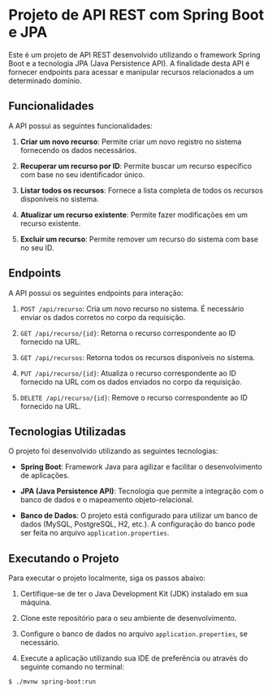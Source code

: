# Projeto de API REST com Spring Boot e JPA

Este é um projeto de API REST desenvolvido utilizando o framework Spring Boot e a tecnologia JPA (Java Persistence API). A finalidade desta API é fornecer endpoints para acessar e manipular recursos relacionados a um determinado domínio.

## Funcionalidades

A API possui as seguintes funcionalidades:

1. **Criar um novo recurso**: Permite criar um novo registro no sistema fornecendo os dados necessários.

2. **Recuperar um recurso por ID**: Permite buscar um recurso específico com base no seu identificador único.

3. **Listar todos os recursos**: Fornece a lista completa de todos os recursos disponíveis no sistema.

4. **Atualizar um recurso existente**: Permite fazer modificações em um recurso existente.

5. **Excluir um recurso**: Permite remover um recurso do sistema com base no seu ID.

## Endpoints

A API possui os seguintes endpoints para interação:

1. `POST /api/recurso`: Cria um novo recurso no sistema. É necessário enviar os dados corretos no corpo da requisição.

2. `GET /api/recurso/{id}`: Retorna o recurso correspondente ao ID fornecido na URL.

3. `GET /api/recursos`: Retorna todos os recursos disponíveis no sistema.

4. `PUT /api/recurso/{id}`: Atualiza o recurso correspondente ao ID fornecido na URL com os dados enviados no corpo da requisição.

5. `DELETE /api/recurso/{id}`: Remove o recurso correspondente ao ID fornecido na URL.

## Tecnologias Utilizadas

O projeto foi desenvolvido utilizando as seguintes tecnologias:

- **Spring Boot**: Framework Java para agilizar e facilitar o desenvolvimento de aplicações.

- **JPA (Java Persistence API)**: Tecnologia que permite a integração com o banco de dados e o mapeamento objeto-relacional.

- **Banco de Dados**: O projeto está configurado para utilizar um banco de dados (MySQL, PostgreSQL, H2, etc.). A configuração do banco pode ser feita no arquivo `application.properties`.

## Executando o Projeto

Para executar o projeto localmente, siga os passos abaixo:

1. Certifique-se de ter o Java Development Kit (JDK) instalado em sua máquina.

2. Clone este repositório para o seu ambiente de desenvolvimento.

3. Configure o banco de dados no arquivo `application.properties`, se necessário.

4. Execute a aplicação utilizando sua IDE de preferência ou através do seguinte comando no terminal:

```bash
$ ./mvnw spring-boot:run

